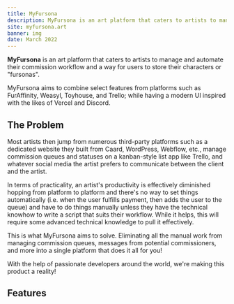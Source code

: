 ```yaml
---
title: MyFursona
description: MyFursona is an art platform that caters to artists to manage and automate their commission workflow and a way for users to store their characters or "fursonas".
site: myfursona.art
banner: img
date: March 2022
---
```


**MyFursona** is an art platform that caters to artists to manage and automate their commission workflow and a way for users to store their characters or "fursonas".

MyFursona aims to combine select features from platforms such as FurAffinity, Weasyl, Toyhouse, and Trello; while having a modern UI inspired with the likes of Vercel and Discord.

## The Problem

Most artists then jump from numerous third-party platforms such as a dedicated website they built from Caard, WordPress, Webflow, etc., manage commission queues and statuses on a kanban-style list app like Trello, and whatever social media the artist prefers to communicate between the client and the artist.

In terms of practicality, an artist's productivity is effectively diminished hopping from platform to platform and there's no way to set things automatically (i.e. when the user fulfills payment, then adds the user to the queue) and have to do things manually unless they have the technical knowhow to write a script that suits their workflow. While it helps, this will require some advanced technical knowledge to pull it effectively.

This is what MyFursona aims to solve. Eliminating all the manual work from managing commission queues, messages from potential commissioners, and more into a single platform that does it all for you!

With the help of passionate developers around the world, we're making this product a reality!

## Features
